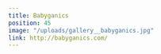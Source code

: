 ```yaml
---
title: Babyganics
position: 45
image: "/uploads/gallery__babyganics.jpg"
link: http://babyganics.com/
---
```


